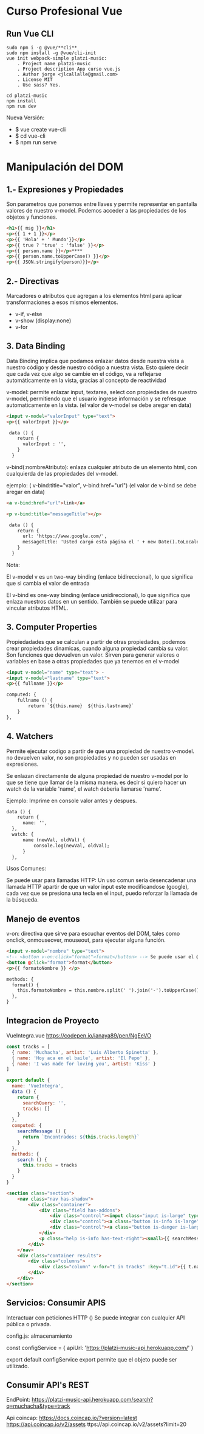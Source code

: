 # Curso Profesional Vue

## Run Vue CLI
    sudo npm i -g @vue/**cli**
    sudo npm install -g @vue/cli-init
    vue init webpack-simple platzi-music:
        . Project name platzi-music
        . Project description App curso vue.js
        . Author jorge <jlcallalle@gmail.com>
        . License MIT
        . Use sass? Yes.

    cd platzi-music
    npm install
    npm run dev

Nueva Versión:
- $ vue create vue-cli
- $ cd vue-cli
- $ npm run serve


# Manipulación del DOM
## 1.- Expresiones y Propiedades
 Son parametros que ponemos entre llaves y permite representar en pantalla valores de nuestro v-model. 
 Podemos acceder a las propiedades de los objetos y funciones. 

``` html
<h1>{{ msg }}</h1>
<p>{{ 1 + 1 }}</p>
<p>{{ 'Hola' + ' Mundo'}}</p>
<p>{{ true ? 'true' : 'false' }}</p>
<p>{{ person.name }}</p>****
<p>{{ person.name.toUpperCase() }}</p>
<p>{{ JSON.stringify(person)}}</p> 

```
## 2.- Directivas
Marcadores o atributos que agregan a los elementos html para aplicar transformaciones a esos mismos elementos. 
- v-if, v-else
- v-show (display:none)
- v-for

## 3. Data Binding
Data Binding implica que podamos enlazar datos desde nuestra vista a nuestro código y desde nuestro código a nuestra vista.
Esto quiere decir que cada vez que algo se cambie en el código, va a reflejarse automáticamente en la vista, gracias al concepto de reactividad


v-model: permite enlazar input, textarea, select con propiedades de nuestro v-model, permitiendo que el usuario ingrese información y se refresque automaticamente en la vista. (el valor de v-model se debe aregar en data)

``` html
<input v-model="valorInput" type="text">
<p>{{ valorInput }}</p>

 data () {
    return {
      valorInput : '',
    }
  }
```
v-bind(:nombreAtributo): enlaza cualquier atributo de un elemento html, con cualquierda de las propiedades del v-model.

ejemplo: ( v-bind:title="valor", v-bind:href="url")
(el valor de v-bind se debe aregar en data)


``` html
<a v-bind:href="url">link</a>

<p v-bind:title="messageTitle"></p>

 data () {
    return {
      url: 'https://www.google.com/',
      messageTitle: 'Usted cargó esta página el ' + new Date().toLocaleString(),
    }
  }
 ```


 Nota:

El v-model v es un two-way binding (enlace bidireccional), lo que significa que si cambia el valor de entrada

El v-bind es one-way binding (enlace unidireccional), lo que significa que enlaza nuestros datos en un sentido.
También se puede utilizar para vincular atributos HTML.


## 3. Computer Properties
Propiedadades que se calculan a partir de otras propiedades, 
podemos crear propiedades dinamicas, cuando alguna propiedad cambia su valor.
Son funciones que devuelven un valor.
Sirven para generar valores o variables en base a otras propiedades que ya tenemos en el v-model

``` html
<input v-model="name" type="text"> - 
<input v-model="lastname" type="text">
<p>{{ fullname }}</p>

computed: {
    fullname () {
        return `${this.name}  ${this.lastname}`
    }
},
 ```

## 4. Watchers

 Permite ejecutar codigo a partir de que una propiedad de nuestro v-model.
 no devuelven valor, no son propiedades y no pueden ser usadas en expresiones.

 Se enlazan directamente de alguna propiedad de nuestro v-model por lo que se tiene que llamar de la misma manera. es decir si quiero hacer un watch de la variable 'name', el watch deberia llamarse 'name'.

 Ejemplo: Imprime en console valor antes y despues.


``` html
data () {
    return {
      name: '',
  },
  watch: {
      name (newVal, oldVal) {
          console.log(newVal, oldVal);
      }
  },
 ```
 Usos Comunes:

 Se puede usar para llamadas HTTP:
Un uso comun sería desencadenar una llamada HTTP apartir de que un valor input este modificandose (google), cada vez que se presiona una tecla en el input, puedo reforzar la llamada de la búsqueda.

## Manejo de eventos
v-on: directiva que sirve para escuchar eventos del DOM, tales como onclick, onmouseover, mouseout, para ejecutar alguna función.

``` html
<input v-model="nombre" type="text">
<!-- <button v-on:click="format">format</button> --> Se puede usar el @ como shorthand 
<button @click="format">format</button>
<p>{{ formatoNombre }} </p>

methods: {
  format() {
    this.formatoNombre = this.nombre.split(' ').join('-').toUpperCase()
  },
}
 ```

 ## Integracion de Proyecto

 VueIntegra.vue
https://codepen.io/ianaya89/pen/NgEeVO

``` js
const tracks = [
  { name: 'Muchacha', artist: 'Luis Alberto Spinetta' },
  { name: 'Hoy aca en el baile', artist: 'El Pepo' },
  { name: 'I was made for loving you', artist: 'Kiss' }
]

export default {
  name: 'VueIntegra',
  data () {
    return {
      searchQuery: '',
      tracks: []
    }
  },
  computed: {
    searchMessage () {
      return `Encontrados: ${this.tracks.length}`
    }
  },
  methods: {
    search () {
      this.tracks = tracks
    }
  }
}
 ```

``` html
<section class="section">
    <nav class="nav has-shadow">
        <div class="container">
            <div class="field has-addons">
                <div class="control"><input class="input is-large" type="text" placeholder="¿Qué canción estás buscando?" v-model="searchQuery" /></div>
                <div class="control"><a class="button is-info is-large" v-on:click="search">Buscar</a></div>
                <div class="control"><a class="button is-danger is-large">&times;</a></div>
            </div>
            <p class="help is-info has-text-right"><small>{{ searchMessage }}</small></p>
        </div>
    </nav>
    <div class="container results">
        <div class="columns">
            <div class="column" v-for="t in tracks" :key="t.id">{{ t.name }} - {{ t.artist }}</div>
        </div>
    </div>
</section>
 ```

 ## Servicios: Consumir APIS

 Interactuar con peticiones HTTP ()
 Se puede integrar con cualquier API pública o privada.

 config.js: almacenamiento

 const configService = {
    apiUrl: 'https://platzi-music-api.herokuapp.com/'
  }
  
export default configService
export permite que el objeto puede ser utilizado.
  

 ## Consumir API's REST 
EndPoint: https://platzi-music-api.herokuapp.com/search?q=muchacha&type=track

Api coincap: 
https://docs.coincap.io/?version=latest
https://api.coincap.io/v2/assets
ttps://api.coincap.io/v2/assets?limit=20